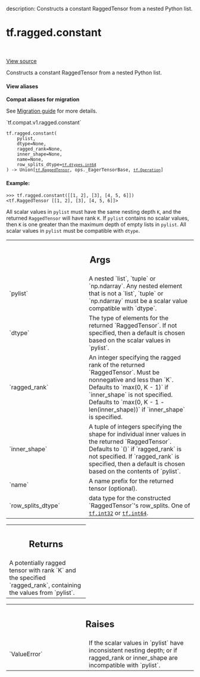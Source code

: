 description: Constructs a constant RaggedTensor from a nested Python list.

<div itemscope itemtype="http://developers.google.com/ReferenceObject">
<meta itemprop="name" content="tf.ragged.constant" />
<meta itemprop="path" content="Stable" />
</div>

# tf.ragged.constant

<!-- Insert buttons and diff -->

<table class="tfo-notebook-buttons tfo-api nocontent" align="left">

</table>

<a target="_blank" class="external" href="/code/stable/tensorflow/python/ops/ragged/ragged_factory_ops.py">View source</a>



Constructs a constant RaggedTensor from a nested Python list.


<section class="expandable">
  <h4 class="showalways">View aliases</h4>
  <p>
<b>Compat aliases for migration</b>
<p>See
<a href="https://www.tensorflow.org/guide/migrate">Migration guide</a> for
more details.</p>
<p>`tf.compat.v1.ragged.constant`</p>
</p>
</section>

<pre class="devsite-click-to-copy prettyprint lang-py tfo-signature-link">
<code>tf.ragged.constant(
    pylist,
    dtype=None,
    ragged_rank=None,
    inner_shape=None,
    name=None,
    row_splits_dtype=<a href="../../tf/dtypes.md#int64"><code>tf.dtypes.int64</code></a>
) -> Union[<a href="../../tf/RaggedTensor.md"><code>tf.RaggedTensor</code></a>, ops._EagerTensorBase, <a href="../../tf/Operation.md"><code>tf.Operation</code></a>]
</code></pre>



<!-- Placeholder for "Used in" -->


#### Example:



```
>>> tf.ragged.constant([[1, 2], [3], [4, 5, 6]])
<tf.RaggedTensor [[1, 2], [3], [4, 5, 6]]>
```

All scalar values in `pylist` must have the same nesting depth `K`, and the
returned `RaggedTensor` will have rank `K`.  If `pylist` contains no scalar
values, then `K` is one greater than the maximum depth of empty lists in
`pylist`.  All scalar values in `pylist` must be compatible with `dtype`.

<!-- Tabular view -->
 <table class="responsive fixed orange">
<colgroup><col width="214px"><col></colgroup>
<tr><th colspan="2"><h2 class="add-link">Args</h2></th></tr>

<tr>
<td>
`pylist`<a id="pylist"></a>
</td>
<td>
A nested `list`, `tuple` or `np.ndarray`.  Any nested element that
is not a `list`, `tuple` or `np.ndarray` must be a scalar value
compatible with `dtype`.
</td>
</tr><tr>
<td>
`dtype`<a id="dtype"></a>
</td>
<td>
The type of elements for the returned `RaggedTensor`.  If not
specified, then a default is chosen based on the scalar values in
`pylist`.
</td>
</tr><tr>
<td>
`ragged_rank`<a id="ragged_rank"></a>
</td>
<td>
An integer specifying the ragged rank of the returned
`RaggedTensor`.  Must be nonnegative and less than `K`. Defaults to
`max(0, K - 1)` if `inner_shape` is not specified.  Defaults to
`max(0, K - 1 - len(inner_shape))` if `inner_shape` is specified.
</td>
</tr><tr>
<td>
`inner_shape`<a id="inner_shape"></a>
</td>
<td>
A tuple of integers specifying the shape for individual inner
values in the returned `RaggedTensor`.  Defaults to `()` if `ragged_rank`
is not specified.  If `ragged_rank` is specified, then a default is chosen
based on the contents of `pylist`.
</td>
</tr><tr>
<td>
`name`<a id="name"></a>
</td>
<td>
A name prefix for the returned tensor (optional).
</td>
</tr><tr>
<td>
`row_splits_dtype`<a id="row_splits_dtype"></a>
</td>
<td>
data type for the constructed `RaggedTensor`'s row_splits.
One of <a href="../../tf.md#int32"><code>tf.int32</code></a> or <a href="../../tf.md#int64"><code>tf.int64</code></a>.
</td>
</tr>
</table>



<!-- Tabular view -->
 <table class="responsive fixed orange">
<colgroup><col width="214px"><col></colgroup>
<tr><th colspan="2"><h2 class="add-link">Returns</h2></th></tr>
<tr class="alt">
<td colspan="2">
A potentially ragged tensor with rank `K` and the specified `ragged_rank`,
containing the values from `pylist`.
</td>
</tr>

</table>



<!-- Tabular view -->
 <table class="responsive fixed orange">
<colgroup><col width="214px"><col></colgroup>
<tr><th colspan="2"><h2 class="add-link">Raises</h2></th></tr>

<tr>
<td>
`ValueError`<a id="ValueError"></a>
</td>
<td>
If the scalar values in `pylist` have inconsistent nesting
depth; or if ragged_rank or inner_shape are incompatible with `pylist`.
</td>
</tr>
</table>

